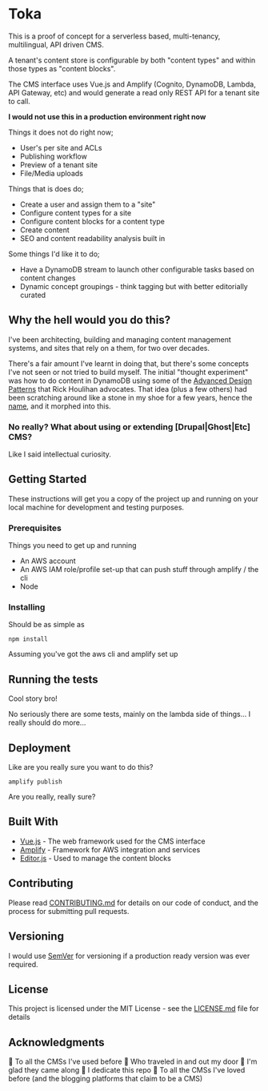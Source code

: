 # Toka
This is a proof of concept for a serverless based, multi-tenancy, multilingual, API driven CMS.

A tenant's content store is configurable by both "content types" and within those types as "content blocks". 

The CMS interface uses Vue.js and Amplify (Cognito, DynamoDB, Lambda, API Gateway, etc) and would generate a read only REST API for a tenant site to call.

**I would not use this in a production environment right now**

Things it does not do right now;
 * User's per site and ACLs
 * Publishing workflow
 * Preview of a tenant site
 * File/Media uploads
 
Things that is does do;
 * Create a user and assign them to a "site"
 * Configure content types for a site
 * Configure content blocks for a content type
 * Create content
 * SEO and content readability analysis built in
 
Some things I'd like it to do;
 * Have a DynamoDB stream to launch other configurable tasks based on content changes
 * Dynamic concept groupings - think tagging but with better editorially curated 

## Why the hell would you do this?
I've been architecting, building and managing content management systems, and sites that rely on a them, for two over decades. 

There's a fair amount I've learnt in doing that, but there's some concepts I've not seen or not tried to build myself. The initial "thought experiment" was how to do content in DynamoDB using some of the [Advanced Design Patterns](https://www.youtube.com/watch?v=HaEPXoXVf2k) that Rick Houlihan advocates. 
That idea (plus a few others) had been scratching around like a stone in my shoe for a few years, hence the [name](https://maoridictionary.co.nz/search?idiom=&phrase=&proverb=&loan=&histLoanWords=&keywords=toka), and it morphed into this.

### No really? What about using or extending [Drupal|Ghost|Etc] CMS?
Like I said intellectual curiosity. 

## Getting Started

These instructions will get you a copy of the project up and running on your local machine for development and testing purposes.

### Prerequisites

Things you need to get up and running

* An AWS account
* An AWS IAM role/profile set-up that can push stuff through amplify / the cli
* Node

### Installing

Should be as simple as

```
npm install
```

Assuming you've got the aws cli and amplify set up


## Running the tests

Cool story bro!

No seriously there are some tests, mainly on the lambda side of things... I really should do more...

## Deployment
Like are you really sure you want to do this?
```
amplify publish
```
Are you really, really sure?

## Built With

* [Vue.js](https://vuejs.org/) - The web framework used for the CMS interface
* [Amplify](https://github.com/aws-amplify/amplify-js) - Framework for AWS integration and services
* [Editor.js](https://github.com/codex-team/editor.js) - Used to manage the content blocks

## Contributing

Please read [CONTRIBUTING.md](CONTRIBUTING.md) for details on our code of conduct, and the process for submitting pull requests.

## Versioning

I would use [SemVer](http://semver.org/) for versioning if a production ready version was ever required.

## License

This project is licensed under the MIT License - see the [LICENSE.md](LICENSE.md) file for details

## Acknowledgments

🎵 To all the CMSs I've used before
🎵 Who traveled in and out my door
🎵 I'm glad they came along
🎵 I dedicate this repo
🎵 To all the CMSs I've loved before (and the blogging platforms that claim to be a CMS)
